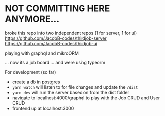 # NOT COMMITTING HERE ANYMORE...
broke this repo into two independent repos (1 for server, 1 for ui)
https://github.com/JacobB-codes/thirdjob-server
https://github.com/JacobB-codes/thirdjob-ui

playing with graphql and mikroORM

... now its a job board ... and were using typeorm

For development (so far)

- create a db in postgres
- `yarn watch` will listen to for file changes and update the `/dist`
- `yarn dev` will run the server based on from the dist folder
- navigate to localhost:4000/graphql to play with the Job CRUD and User CRUD
- frontend up at localhost:3000
